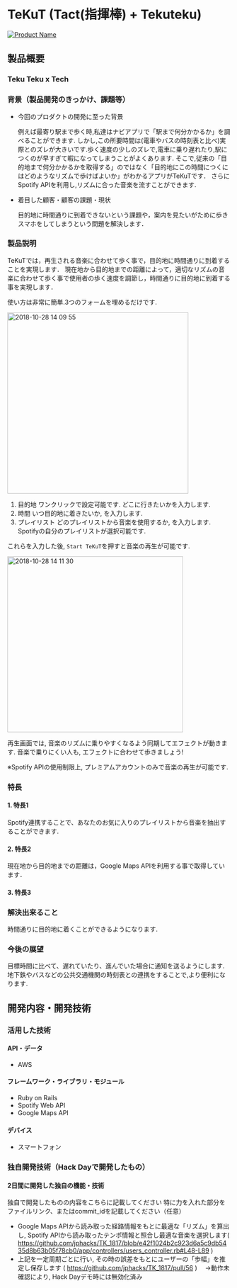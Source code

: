 # TeKuT (Tact(指揮棒) + Tekuteku)

[![Product Name](image.png)](https://youtu.be/g4kzeeoJjIE)

## 製品概要
###  Teku Teku x Tech

### 背景（製品開発のきっかけ、課題等）
- 今回のプロダクトの開発に至った背景
  
  例えば最寄り駅まで歩く時,私達はナビアプリで「駅まで何分かかるか」を調べることができます.
  しかし,この所要時間は(電車やバスの時刻表と比べ)実際とのズレが大きいです.歩く速度の少しのズレで,電車に乗り遅れたり,駅につくのが早すぎて暇になってしまうことがよくあります.
  そこで,従来の「目的地まで何分かかるかを取得する」のではなく「目的地にこの時間につくにはどのようなリズムで歩けばよいか」がわかるアプリがTeKuTです．
  さらにSpotify APIを利用し,リズムに合った音楽を流すことができます.

- 着目した顧客・顧客の課題・現状

  目的地に時間通りに到着できないという課題や，案内を見たいがために歩きスマホをしてしまうという問題を解決します．

### 製品説明
TeKuTでは，再生される音楽に合わせて歩く事で，目的地に時間通りに到着することを実現します．
現在地から目的地までの距離によって，適切なリズムの音楽に合わせて歩く事で使用者の歩く速度を調節し，時間通りに目的地に到着する事を実現します．

使い方は非常に簡単.3つのフォームを埋めるだけです.

<img width="409" alt="2018-10-28 14 09 55" src="https://user-images.githubusercontent.com/20468497/47612326-c7c33a00-dabb-11e8-9931-e409d347d2ef.png">

1. 目的地
ワンクリックで設定可能です. どこに行きたいかを入力します.
2. 時間
いつ目的地に着きたいか, を入力します.
3. プレイリスト
どのプレイリストから音楽を使用するか, を入力します. Spotifyの自分のプレイリストが選択可能です.

これらを入力した後, `Start TeKuT`を押すと音楽の再生が可能です.

<img width="397" alt="2018-10-28 14 11 30" src="https://user-images.githubusercontent.com/20468497/47612328-c98cfd80-dabb-11e8-9048-fd49d57faf8f.png">

再生画面では, 音楽のリズムに乗りやすくなるよう同期してエフェクトが動きます.
音楽で乗りにくい人も, エフェクトに合わせて歩きましょう!

※Spotify APIの使用制限上, プレミアムアカウントのみで音楽の再生が可能です.

### 特長

#### 1. 特長1
Spotify連携することで、あなたのお気に入りのプレイリストから音楽を抽出することができます.
#### 2. 特長2

現在地から目的地までの距離は，Google Maps APIを利用する事で取得しています．
#### 3. 特長3

### 解決出来ること
時間通りに目的地に着くことができるようになります.

### 今後の展望
目標時間に比べて、遅れていたり、進んでいた場合に通知を送るようにします.
地下鉄やバスなどの公共交通機関の時刻表との連携をすることで,より便利になります.

## 開発内容・開発技術
### 活用した技術
#### API・データ
* AWS

#### フレームワーク・ライブラリ・モジュール
* Ruby on Rails
* Spotify Web API
* Google Maps API

#### デバイス
* スマートフォン


### 独自開発技術（Hack Dayで開発したもの）
#### 2日間に開発した独自の機能・技術
独自で開発したものの内容をこちらに記載してください
特に力を入れた部分をファイルリンク、またはcommit_idを記載してください（任意）

* Google Maps APIから読み取った経路情報をもとに最適な「リズム」を算出し, Spotify APIから読み取ったテンポ情報と照合し最適な音楽を選択します( https://github.com/jphacks/TK_1817/blob/e42f1024b2c923d6a5c9db5435d8b63b05f78cb0/app/controllers/users_controller.rb#L48-L89 )
* 上記を一定周期ごとに行い, その時の誤差をもとにユーザーの「歩幅」を推定し保存します ( https://github.com/jphacks/TK_1817/pull/56 )
　→動作未確認により, Hack Dayデモ時には無効化済み
